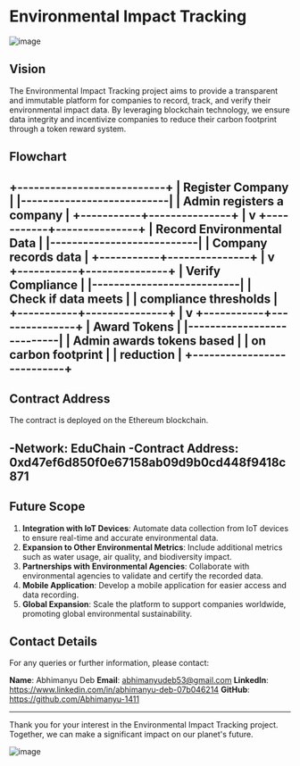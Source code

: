 # Environmental Impact Tracking

![image](https://github.com/user-attachments/assets/34828a96-b84b-4458-8acd-4e4ddd229278)

## Vision
The Environmental Impact Tracking project aims to provide a transparent and immutable platform for companies to record, track, and verify their environmental impact data. By leveraging blockchain technology, we ensure data integrity and incentivize companies to reduce their carbon footprint through a token reward system.

## Flowchart
+---------------------------+
|   Register Company        |
|---------------------------|
| Admin registers a company |
+-----------+---------------+
            |
            v
+-----------+---------------+
| Record Environmental Data |
|---------------------------|
| Company records data      |
+-----------+---------------+
            |
            v
+-----------+---------------+
| Verify Compliance         |
|---------------------------|
| Check if data meets       |
| compliance thresholds     |
+-----------+---------------+
            |
            v
+-----------+---------------+
| Award Tokens              |
|---------------------------|
| Admin awards tokens based |
| on carbon footprint       |
| reduction                 |
+---------------------------+
---

## Contract Address
The contract is deployed on the Ethereum blockchain.

-**Network:** EduChain
-**Contract Address:** 0xd47ef6d850f0e67158ab09d9b0cd448f9418c871
---

## Future Scope
1. **Integration with IoT Devices**: Automate data collection from IoT devices to ensure real-time and accurate environmental data.
2. **Expansion to Other Environmental Metrics**: Include additional metrics such as water usage, air quality, and biodiversity impact.
3. **Partnerships with Environmental Agencies**: Collaborate with environmental agencies to validate and certify the recorded data.
4. **Mobile Application**: Develop a mobile application for easier access and data recording.
5. **Global Expansion**: Scale the platform to support companies worldwide, promoting global environmental sustainability.

## Contact Details
For any queries or further information, please contact:

**Name**: Abhimanyu Deb 
**Email**: abhimanyudeb53@gmail.com
**LinkedIn**: https://www.linkedin.com/in/abhimanyu-deb-07b046214
**GitHub**: https://github.com/Abhimanyu-1411

---

Thank you for your interest in the Environmental Impact Tracking project. Together, we can make a significant impact on our planet's future.


![image](https://github.com/user-attachments/assets/1ed0afe5-667c-4858-8c30-1772b8b97ef5)

